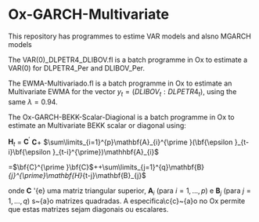 # Ox-GARCH-Multivariate

This repository has programmes to estime VAR models and alsno MGARCH models

The VAR(0)_DLPETR4_DLIBOV.fl is a batch programme in Ox to estimate a VAR(0)
for DLPETR4_Per and DLIBOV_Per.

The EWMA-Multivariado.fl is a batch programme in Ox to estimate an Multivariate EWMA 
for the vector $y_{t}=(DLIBOV_{t} : DLPETR4_{t})$, using the same $\lambda = 0.94$.

The Ox-GARCH-BEKK-Scalar-Diagional is a batch programme in Ox to estimate an Multivariate
BEKK scalar or diagonal using:

$\mathbf{H}_{t}$ = $\mathbf{C}^{\prime}$ $\mathbf{C}$+ $\sum\limits_{i=1}^{p}\mathbf{A}_{i}^{\prime }(\bf{\epsilon }_{t-i}\bf{\epsilon }_{t-i}^{\prime})\mathhbf{A}_{i}$




=$\bf{C}^{\prime }\bf{C}$+$+$\sum\limits_{j=1}^{q}\mathbf{B}_{j}^{\prime}\mathbf{H}_{t-j}\mathbf{B}_{j}$

onde $\mathbf{C}$ \'{e} uma matriz triangular superior$,$ $\mathbf{A}_{i}$
(para $i=1,...,p$) e $\mathbf{B}_{j}$ (para $j=1,...,q$) s\~{a}o matrizes
quadradas. A especifica\c{c}\~{a}o no Ox permite que estas matrizes sejam
diagonais ou escalares.
